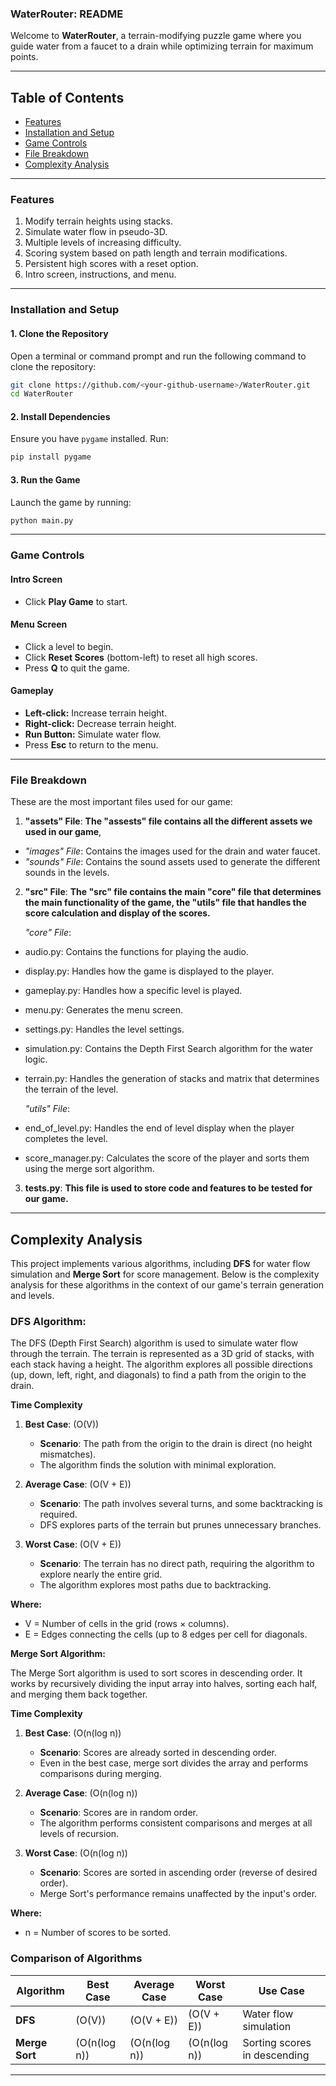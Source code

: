### **WaterRouter: README**

Welcome to **WaterRouter**, a terrain-modifying puzzle game where you guide water from a faucet to a drain while optimizing terrain for maximum points. 

---

## Table of Contents
- [Features](#Features)
- [Installation and Setup](#installation_and_setup)
- [Game Controls](#game_controls)
- [File Breakdown](#file_breakdown)
- [Complexity Analysis](#complexity_analysis)

---

### **Features**
1. Modify terrain heights using stacks.
2. Simulate water flow in pseudo-3D.
3. Multiple levels of increasing difficulty.
4. Scoring system based on path length and terrain modifications.
5. Persistent high scores with a reset option.
6. Intro screen, instructions, and menu.

---

### **Installation and Setup**

#### **1. Clone the Repository**
Open a terminal or command prompt and run the following command to clone the repository:
```bash
git clone https://github.com/<your-github-username>/WaterRouter.git
cd WaterRouter
```

#### **2. Install Dependencies**
Ensure you have `pygame` installed. Run:
```bash
pip install pygame
```

#### **3. Run the Game**
Launch the game by running:
```bash
python main.py
```

---

### **Game Controls**

#### **Intro Screen**
- Click **Play Game** to start.

#### **Menu Screen**
- Click a level to begin.
- Click **Reset Scores** (bottom-left) to reset all high scores.
- Press **Q** to quit the game.

#### **Gameplay**
- **Left-click:** Increase terrain height.
- **Right-click:** Decrease terrain height.
- **Run Button:** Simulate water flow.
- Press **Esc** to return to the menu.

---

### **File Breakdown**
These are the most important files used for our game:

1) **"assets" File**:
**The "assests" file contains all the different assets we used in our game**,
- *"images" File*: Contains the images used for the drain and water faucet.
- *"sounds" File*: Contains the sound assets used to generate the different sounds in the levels.
2) **"src" File**:
**The "src" file contains the main "core" file that determines the main functionality of the game, the "utils" file that handles the score calculation and display of the scores.**
  
    *"core" File*:
  - audio.py: Contains the functions for playing the audio.
  - display.py: Handles how the game is displayed to the player.
  - gameplay.py: Handles how a specific level is played.
  - menu.py: Generates the menu screen.
  - settings.py: Handles the level settings.
  - simulation.py: Contains the Depth First Search algorithm for the water logic.
  - terrain.py: Handles the generation of stacks and matrix that determines the terrain of the level.

    *"utils" File*:
  - end_of_level.py: Handles the end of level display when the player completes the level.
  - score_manager.py: Calculates the score of the player and sorts them using the merge sort algorithm.
3) **tests.py**:
**This file is used to store code and features to be tested for our game.**

---

## Complexity Analysis

This project implements various algorithms, including **DFS** for water flow simulation and **Merge Sort** for score management. Below is the complexity analysis for these algorithms in the context of our game's terrain generation and levels.

### **DFS Algorithm:**

The DFS (Depth First Search) algorithm is used to simulate water flow through the terrain. The terrain is represented as a 3D grid of stacks, with each stack having a height. The algorithm explores all possible directions (up, down, left, right, and diagonals) to find a path from the origin to the drain.

**Time Complexity**
1. **Best Case**: \(O(V)\)
   - **Scenario**: The path from the origin to the drain is direct (no height mismatches).
   - The algorithm finds the solution with minimal exploration.

2. **Average Case**: \(O(V + E)\)
   - **Scenario**: The path involves several turns, and some backtracking is required.
   - DFS explores parts of the terrain but prunes unnecessary branches.

3. **Worst Case**: \(O(V + E)\)
   - **Scenario**: The terrain has no direct path, requiring the algorithm to explore nearly the entire grid.
   - The algorithm explores most paths due to backtracking.

**Where:**
- V = Number of cells in the grid (rows × columns).
- E = Edges connecting the cells (up to 8 edges per cell for diagonals.

**Merge Sort Algorithm:**

The Merge Sort algorithm is used to sort scores in descending order. It works by recursively dividing the input array into halves, sorting each half, and merging them back together.

**Time Complexity**
1. **Best Case**: \(O(n(log n)\)
   - **Scenario**: Scores are already sorted in descending order.
   - Even in the best case, merge sort divides the array and performs comparisons during merging.

2. **Average Case**: \(O(n(log n)\)
   - **Scenario**: Scores are in random order.
   - The algorithm performs consistent comparisons and merges at all levels of recursion.

3. **Worst Case**: \(O(n(log n)\)
   - **Scenario**: Scores are sorted in ascending order (reverse of desired order).
   - Merge Sort's performance remains unaffected by the input's order.

**Where:**
- n = Number of scores to be sorted.


### **Comparison of Algorithms**

| Algorithm       | Best Case       | Average Case    | Worst Case      | Use Case                     |
|------------------|-----------------|-----------------|-----------------|------------------------------|
| **DFS**         | \(O(V)\)        | \(O(V + E)\)    | \(O(V + E)\)    | Water flow simulation        |
| **Merge Sort**  | \(O(n(log n)\) | \(O(n(log n)\) | \(O(n(log n)\) | Sorting scores in descending |

---



  
  
  


